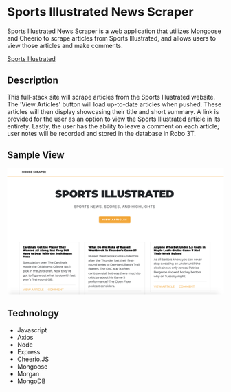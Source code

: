# Sports Illustrated News Scraper

Sports Illustrated News Scraper is a web application that utilizes Mongoose and Cheerio to scrape articles from Sports Illustrated, and allows users to view those articles and make comments.

[Sports Illustrated](https://pacific-gorge-89960.herokuapp.com// "Sports Illustrated")

## Description

 This full-stack site will scrape articles from the Sports Illustrated website. The 'View Articles' button will load up-to-date articles when pushed. These articles will then display showcasing their title and short summary. A link is provided for the user as an option to view the Sports Illustrated article in its entirety. Lastly, the user has the ability to leave a comment on each article; user notes will be recorded and stored in the database in Robo 3T.

## Sample View

![Sports Illustrated Screenshot](/public/images/screenshot.jpg)

## Technology

+ Javascript
+ Axios
+ Node
+ Express
+ Cheerio.JS
+ Mongoose
+ Morgan 
+ MongoDB